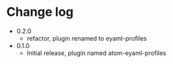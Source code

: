Change log
=======
* 0.2.0
  * refactor, plugin renamed to eyaml-profiles
* 0.1.0
  * Initial release, plugin named atom-eyaml-profiles
